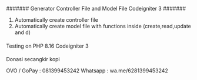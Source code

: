 #######
Generator Controller File and Model File 
Codeigniter 3
#######


1. Automatically create controller file 
2. Automatically create model file with functions inside (create,read,update and d)


####
Testing on PHP 8.16
Codeigniter 3


####
Donasi secangkir kopi 

OVO / GoPay : 081399453242
Whatsapp : wa.me/6281399453242
